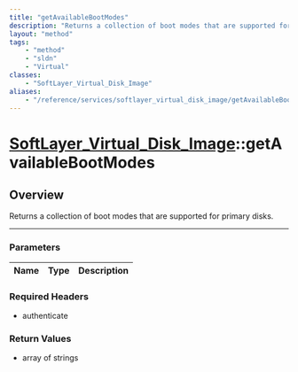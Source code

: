 ```yaml
---
title: "getAvailableBootModes"
description: "Returns a collection of boot modes that are supported for primary disks."
layout: "method"
tags:
    - "method"
    - "sldn"
    - "Virtual"
classes:
    - "SoftLayer_Virtual_Disk_Image"
aliases:
    - "/reference/services/softlayer_virtual_disk_image/getAvailableBootModes"
---
```

# [SoftLayer_Virtual_Disk_Image](/reference/services/SoftLayer_Virtual_Disk_Image)::getAvailableBootModes





## Overview 
Returns a collection of boot modes that are supported for primary disks. 

-----

### Parameters 
|Name | Type | Description |
| --- | --- | --- |


### Required Headers
* authenticate


### Return Values
* array of strings




